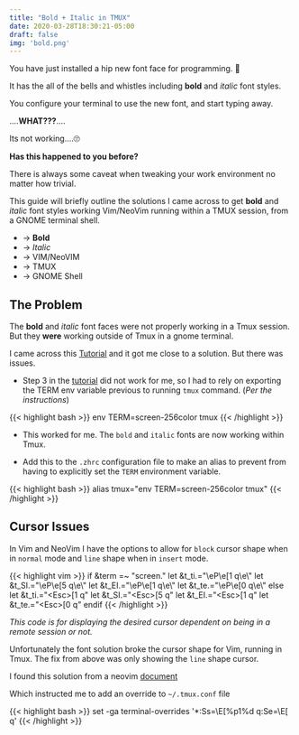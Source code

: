 ```yaml
---
title: "Bold + Italic in TMUX"
date: 2020-03-28T18:30:21-05:00
draft: false
img: 'bold.png'
---
```


You have just installed a hip new font face for programming. 🤙

It has the all of the bells and whistles including **bold** and *italic* font styles.

You configure your terminal to use the new font, and start typing away.

....**WHAT???**....

Its not working....🙄

**Has this happened to you before?**

There is always some caveat when tweaking your work environment no matter how trivial.

This guide will briefly outline the solutions I came across to get **bold** and
*italic* font styles working Vim/NeoVim running within a TMUX session, from a
GNOME terminal shell.

  - -> **Bold**
  - -> *Italic*
  - -> VIM/NeoVIM
  - -> TMUX
  - -> GNOME Shell

The Problem
-----------

The **bold** and *italic* font faces were not properly working in a Tmux
session. But they __were__ working outside of Tmux in a gnome terminal.

I came across this
[Tutorial](https://gist.github.com/gutoyr/4192af1aced7a1b555df06bd3781a722) and
it got me close to a solution. But there was issues.

- Step 3 in the
  [tutorial](https://gist.github.com/gutoyr/4192af1aced7a1b555df06bd3781a722)
  did not work for me, so I had to rely on exporting the TERM env variable
  previous to running `tmux` command. (*Per the instructions*)

{{< highlight bash >}}
  env TERM=screen-256color tmux
{{< /highlight >}}

- This worked for me. The `bold` and `italic` fonts are now working within Tmux.

- Add this to the `.zhrc` configuration file to make an alias to prevent from
  having to explicitly set the `TERM` environment variable.

{{< highlight bash >}}
  alias tmux="env TERM=screen-256color tmux"
{{< /highlight >}}

Cursor Issues
------------------

In Vim and NeoVim I have the options to allow for `block` cursor shape when in
`normal` mode and `line` shape when in `insert` mode.

{{< highlight vim >}}
  if &term =~ "screen."
     let &t_ti.="\eP\e[1 q\e\\"
     let &t_SI.="\eP\e[5 q\e\\"
     let &t_EI.="\eP\e[1 q\e\\"
     let &t_te.="\eP\e[0 q\e\\"
  else
     let &t_ti.="\<Esc>[1 q"
     let &t_SI.="\<Esc>[5 q"
     let &t_EI.="\<Esc>[1 q"
     let &t_te.="\<Esc>[0 q"
  endif
{{< /highlight >}}

*This code is for displaying the desired cursor dependent on being in a remote
session or not.*

Unfortunately the font solution broke the cursor shape for Vim, running in
Tmux.   The fix from above was only showing the `line` shape cursor.

I found this solution from a neovim [ document ]( https://neovim.io/doc/user/term.html#tui-cursor-shape )

Which instructed me to add an override to `~/.tmux.conf` file

{{< highlight bash >}}
  set -ga terminal-overrides '*:Ss=\E[%p1%d q:Se=\E[ q'
{{< /highlight >}}
